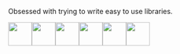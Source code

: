 Obsessed with trying to write easy to use libraries.

<a title="PgDump\nA .NET wrapper for PostgreSQL pg_dump" alt="PgDump" href="https://github.com/AdamTovatt/PgDump"><img src="https://api.nuget.org/v3-flatcontainer/pgdump/1.0.3/icon" width="48"/></a><a title="ByteShelfClient\nClient library for ByteShelf API" alt="ByteShelfClient" href="https://github.com/AdamTovatt/ByteShelfClient"><img src="https://api.nuget.org/v3-flatcontainer/byteshelfclient/1.2.2/icon" width="48"/></a><a title="ByteShelfCommon\nCommon utilities for ByteShelf projects" alt="ByteShelfCommon" href="https://github.com/AdamTovatt/ByteShelfCommon"><img src="https://api.nuget.org/v3-flatcontainer/byteshelfcommon/1.2.2/icon" width="48"/></a><a title="SharpCutSvg\nSVG path cutting and manipulation for .NET" alt="SharpCutSvg" href="https://github.com/AdamTovatt/SharpCutSvg"><img src="https://api.nuget.org/v3-flatcontainer/sharpcutsvg/1.3.0/icon" width="48"/></a><a title="WindscribeNet\nA .NET client for Windscribe API" alt="WindscribeNet" href="https://github.com/AdamTovatt/WindscribeNet"><img src="https://api.nuget.org/v3-flatcontainer/windscribenet/1.0.2/icon" width="48"/></a><a title="SakurWebApiUtilities\nUtilities for building robust Web APIs" alt="SakurWebApiUtilities" href="https://github.com/AdamTovatt/SakurWebApiUtilities"><img src="https://api.nuget.org/v3-flatcontainer/sakurwebapiutilities/1.7.0/icon" width="48"/></a>
